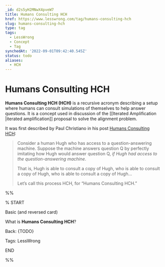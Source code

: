 ```yaml
---
_id: d2s5yH2MNwX4pveW7
title: Humans Consulting HCH
href: https://www.lesswrong.com/tag/humans-consulting-hch
slug: humans-consulting-hch
type: tag
tags:
  - LessWrong
  - Concept
  - Tag
synchedAt: '2022-09-01T09:42:40.545Z'
status: todo
aliases:
  - HCH
---
```


# Humans Consulting HCH

**Humans Consulting HCH (HCH)** is a recursive acronym describing a setup where humans can consult simulations of themselves to help answer questions. It is a concept used in discussion of the [[Iterated Amplification |iterated amplification]] proposal to solve the alignment problem.

It was first described by Paul Christiano in his post [Humans Consulting HCH](https://www.lesswrong.com/posts/NXqs4nYXaq8q6dTTx/humans-consulting-hch):

> Consider a human Hugh who has access to a question-answering machine. Suppose the machine answers question Q by perfectly imitating how Hugh would answer question Q, *if* *Hugh had access to the question-answering machine*.
>
> That is, Hugh is able to consult a copy of Hugh, who is able to consult a copy of Hugh, who is able to consult a copy of Hugh…
>
> Let’s call this process HCH, for “Humans Consulting HCH.”

%%

% START

Basic (and reversed card)

What is **Humans Consulting HCH**?

Back: {TODO}

Tags: LessWrong

END

%%


